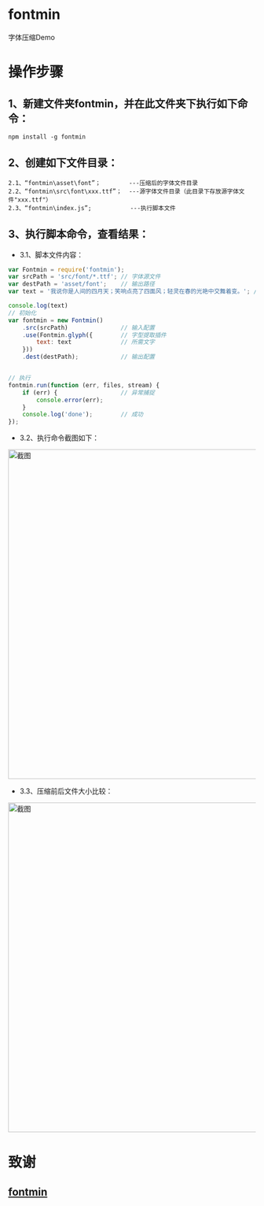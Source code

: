 # fontmin
字体压缩Demo

# 操作步骤

## 1、新建文件夹fontmin，并在此文件夹下执行如下命令：
```shell
npm install -g fontmin
```
## 2、创建如下文件目录：
```
2.1、“fontmin\asset\font”；        ---压缩后的字体文件目录
2.2、“fontmin\src\font\xxx.ttf”；  ---源字体文件目录（此目录下存放源字体文件"xxx.ttf"）
2.3、“fontmin\index.js”;           ---执行脚本文件
```
## 3、执行脚本命令，查看结果：


- 3.1、脚本文件内容：
```javascript
var Fontmin = require('fontmin');
var srcPath = 'src/font/*.ttf'; // 字体源文件
var destPath = 'asset/font';    // 输出路径
var text = '我说你是人间的四月天；笑响点亮了四面风；轻灵在春的光艳中交舞着变。'; // 压缩其实就是从源字体文件中，提取所需要的字体。

console.log(text)
// 初始化
var fontmin = new Fontmin()
    .src(srcPath)               // 输入配置
    .use(Fontmin.glyph({        // 字型提取插件
        text: text              // 所需文字
    }))   
    .dest(destPath);            // 输出配置


// 执行
fontmin.run(function (err, files, stream) {
    if (err) {                  // 异常捕捉
        console.error(err);
    }
    console.log('done');        // 成功
});
```

- 3.2、执行命令截图如下：
<img alt="截图" width="670" src="https://github.com/Liuxiang66/fontmin/blob/master/img/01.png">

- 3.3、压缩前后文件大小比较：
<img alt="截图" width="670" src="https://github.com/Liuxiang66/fontmin/blob/master/img/02.png">


# 致谢

## <a href="https://github.com/ecomfe/fontmin" target="_blank">fontmin</a>






